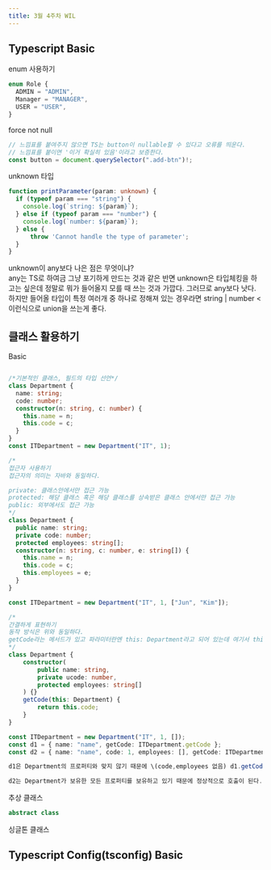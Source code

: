 ```yaml
---
title: 3월 4주차 WIL
---
```


## Typescript Basic
  
enum 사용하기
```typescript
enum Role {
  ADMIN = "ADMIN",
  Manager = "MANAGER",
  USER = "USER",
}
```

force not null
```typescript
// 느낌표를 붙여주지 않으면 TS는 button이 nullable할 수 있다고 오류를 띄운다.
// 느낌표를 붙이면 '이거 확실히 있음'이라고 보증한다.
const button = document.querySelector(".add-btn")!;
```

unknown 타입
```typescript
function printParameter(param: unknown) {
  if (typeof param === "string") {
    console.log(`string: ${param}`);
  } else if (typeof param === "number") {
    console.log(`number: ${param}`);
  } else {
      throw 'Cannot handle the type of parameter';
  }
}
```
unknown이 any보다 나은 점은 무엇이냐?  
any는 TS로 하여금 그냥 포기하게 만드는 것과 같은 반면 unknown은 타입체킹을 하고는 싶은데 정말로 뭐가 들어올지 모를 때 쓰는 것과 가깝다. 그러므로 any보다 낫다. 하지만 들어올 타입이 특정 여러개 중 하나로 정해져 있는 경우라면 string | number < 이런식으로 union을 쓰는게 좋다.


## 클래스 활용하기

Basic

```typescript

/*기본적인 클래스, 필드의 타입 선언*/
class Department {
  name: string;
  code: number;
  constructor(n: string, c: number) {
    this.name = n;
    this.code = c;
  }
}
const ITDepartment = new Department("IT", 1);

/* 
접근자 사용하기
접근자의 의미는 자바와 동일하다.

private: 클래스안에서만 접근 가능
protected: 해당 클래스 혹은 해당 클래스를 상속받은 클래스 안에서만 접근 가능
public: 외부에서도 접근 가능
*/
class Department {
  public name: string;
  private code: number;
  protected employees: string[];
  constructor(n: string, c: number, e: string[]) {
    this.name = n;
    this.code = c;
    this.employees = e;
  }
}

const ITDepartment = new Department("IT", 1, ["Jun", "Kim"]);

/* 
간결하게 표현하기
동작 방식은 위와 동일하다.
getCode라는 메서드가 있고 파라미터란엔 this: Department라고 되어 있는데 여기서 this는 파라미터가 아니라 바인딩 되어있는 this의 프로퍼티가 Department의 프로퍼티와 동일해야한다는 제약을 의미한다.
*/
class Department {
    constructor(
        public name: string, 
        private ucode: number, 
        protected employees: string[]
    ) {}
    getCode(this: Department) {
        return this.code;
    }
}

const ITDepartment = new Department("IT", 1, []);
const d1 = { name: "name", getCode: ITDepartment.getCode };
const d2 = { name: "name", code: 1, employees: [], getCode: ITDepartment.getCode };

d1은 Department의 프로퍼티와 맞지 않기 때문에 \(code,employees 없음) d1.getCode()를 호출하면 에러가 발생한다.

d2는 Department가 보유한 모든 프로퍼티를 보유하고 있기 때문에 정상적으로 호출이 된다.
```


추상 클래스
```typescript
abstract class 
```

싱글톤 클래스


## Typescript Config(tsconfig) Basic
